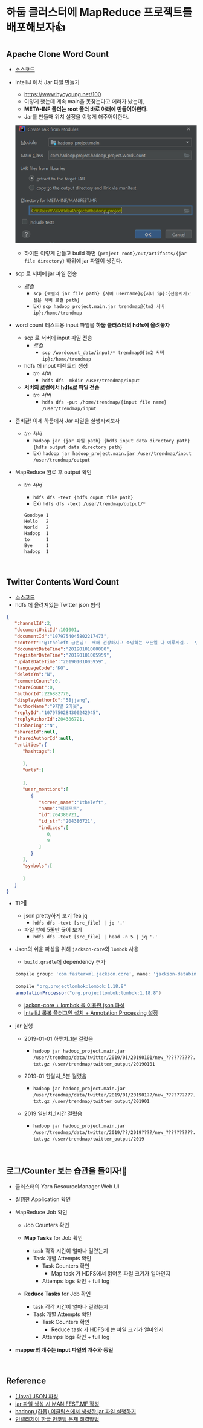 
# 하둡 클러스터에 MapReduce 프로젝트를 배포해보자👍

## Apache Clone Word Count

- [소스코드](https://github.com/kwonsye/VAIVCompanyEducationProject/blob/master/hadoop_project/src/main/java/com/hadoop/project/hadoop_project/WordCountForDeploy.java)

- IntelliJ 에서 Jar 파일 만들기
    - https://www.hyoyoung.net/100
    - 이렇게 했는데 계속 main을 못찾는다고 에러가 났는데,
    - **META-INF 폴더는 root 폴더 바로 아래에 만들어야한다.**
    - Jar를 만들때 위치 설정을 이렇게 해주어야한다.  
    
    ![jar deploy](./images/jar_deploy.png)    

    - 하여튼 이렇게 만들고 build 하면 `{project root}/out/artifacts/{jar file directory}` 하위에 jar 파일이 생긴다.  

- scp 로 서버에 jar 파일 전송
    - *로컬*
        - `scp {로컬의 jar file path} {서버 username}@{서버 ip}:{전송시키고 싶은 서버 로컬 path}`
        - Ex) `scp hadoop_project.main.jar trendmap@{tm2 서버 ip}:/home/trendmap`
    
-  word count 테스트용 input 파일을 **하둡 클러스터의 hdfs에 올려놓자**  
    - scp 로 서버에 input 파일 전송
        - *로컬* 
            - `scp /wordcount_data/input/* trendmap@{tm2 서버 ip}:/home/trendmap`
    - hdfs 에 input 디렉토리 생성
        - *tm 서버*
            - `hdfs dfs -mkdir /user/trendmap/input`
    - **서버의 로컬에서 hdfs로 파일 전송**
        - *tm 서버*
            - `hdfs dfs -put /home/trendmap/{input file name} /user/trendmap/input`  

- 준비끝! 이제 하둡에서 Jar 파일을 실행시켜보자
    - *tm 서버*
        - `hadoop jar {jar 파일 path} {hdfs input data directory path} {hdfs output data directory path}`
        - Ex) `hadoop jar hadoop_project.main.jar /user/trendmap/input /user/trendmap/output`

- MapReduce 완료 후 output 확인
    - *tm 서버*
        - `hdfs dfs -text {hdfs ouput file path}`
        - Ex) `hdfs dfs -text /user/trendmap/output/*`  

        ```
        Goodbye 1
        Hello   2
        World   2
        Hadoop  1
        to      1
        Bye     1
        hadoop  1
        ```  

<br>

## Twitter Contents Word Count

- [소스코드](https://github.com/kwonsye/VAIVCompanyEducationProject/blob/master/hadoop_project/src/main/java/com/hadoop/project/hadoop_project/twitter_project/TwitterWordCount.java)
- hdfs 에 올려져있는 Twitter json 형식
```json
{
   "channelId":2,
   "documentUnitId":101001,
   "documentId":"1079754045802217473",
   "content":"@1theleft 금손님!  새해 건강하시고 소망하는 모든일 다 이루시길..  \n새해 복 많이 받으세요~!!",
   "documentDateTime":"20190101000000",
   "registerDateTime":"20190101005959",
   "updateDateTime":"20190101005959",
   "languageCode":"KO",
   "deleteYn":"N",
   "commentCount":0,
   "shareCount":0,
   "authorId":226882770,
   "displayAuthorId":"58jjang",
   "authorName":"9회말 2아웃",
   "replyId":"1079750284300242945",
   "replyAuthorId":204386721,
   "isSharing":"N",
   "sharedId":null,
   "sharedAuthorId":null,
   "entities":{
      "hashtags":[
         
      ],
      "urls":[
         
      ],
      "user_mentions":[
         {
            "screen_name":"1theleft",
            "name":"더레프트",
            "id":204386721,
            "id_str":"204386721",
            "indices":[
               0,
               9
            ]
         }
      ],
      "symbols":[
         
      ]
   }
}
```

- TIP🎯
    - json pretty하게 보기 fea jq
        - `hdfs dfs -text [src_file] | jq '.'`
    - 파일 앞에 5줄만 끊어 보기
        - `hdfs dfs -text [src_file] | head -n 5 | jq '.'`

- Json의 쉬운 파싱을 위해 `jackson-core`와 `lombok` 사용  

    - `build.gradle`에 dependency 추가  

    ```gradle
    compile group: 'com.fasterxml.jackson.core', name: 'jackson-databind', version: '2.11.2'

    compile "org.projectlombok:lombok:1.18.8"
    annotationProcessor("org.projectlombok:lombok:1.18.8")
    ```  

    - [jackon-core + lombok 을 이용한 json 파싱](https://sg-choi.tistory.com/188)
    - [IntelliJ 롬복 플러그인 설치 + Annotation Processing 설정](https://imasoftwareengineer.tistory.com/31)  


- jar 실행
    - 2019-01-01 하루치_1분 걸렸음
        - `hadoop jar hadoop_project.main.jar /user/trendmap/data/twitter/2019/01/20190101/new_??????????.txt.gz /user/trendmap/twitter_output/20190101`

    - 2019-01 한달치_5분 걸렸음
        - `hadoop jar hadoop_project.main.jar /user/trendmap/data/twitter/2019/01/201901??/new_??????????.txt.gz /user/trendmap/twitter_output/201901`

    - 2019 일년치_1시간 걸렸음
        - `hadoop jar hadoop_project.main.jar /user/trendmap/data/twitter/2019/??/2019????/new_??????????.txt.gz /user/trendmap/twitter_output/2019`    

<br>

## 로그/Counter 보는 습관을 들이자!🤔  

- 클러스터의 Yarn ResourceManager Web UI
- 실행한 Application 확인
- MapReduce Job 확인
    - Job Counters 확인
    - **Map Tasks** for Job 확인
        - task 각각 시간이 얼마나 걸렸는지
        - Task 개별 Attempts 확인
            - Task Counters 확인
                - Map task 가 HDFS에서 읽어온 파일 크기가 얼마인지
            - Attemps logs 확인 + full log

    - **Reduce Tasks** for Job 확인
        - task 각각 시간이 얼마나 걸렸는지
        - Task 개별 Attempts 확인
            - Task Counters 확인
                -  Reduce task 가 HDFS에 쓴 파일 크기가 얼마인지
            - Attemps logs 확인 + full log

- **mapper의 개수는 input 파일의 개수와 동일**

<br>

## Reference

- [[Java] JSON 파싱](https://sg-choi.tistory.com/188)
- [jar 파일 생성 시 MANIFEST.MF 작성](https://digicom.tistory.com/383)
- [hadoop (하둡) 이클립스에서 생성한 jar 파일 실행하기](https://bigmark.tistory.com/33)
- [인텔리제이 한글 인코딩 문제 해결방법](https://beemiel.tistory.com/4)